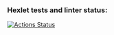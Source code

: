 ### Hexlet tests and linter status:
[![Actions Status](https://github.com/danielducuara/fullstack-project-98/actions/workflows/hexlet-check.yml/badge.svg)](https://github.com/danielducuara/fullstack-project-98/actions)